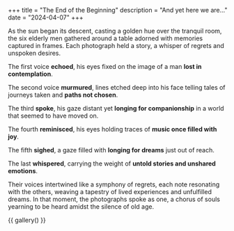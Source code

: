 +++
title = "The End of the Beginning"
description = "And yet here we are..."
date = "2024-04-07"
+++

As the sun began its descent, casting a golden hue over the tranquil room, the six elderly men gathered around a table adorned with memories captured in frames. Each photograph held a story, a whisper of regrets and unspoken desires.

The first voice **echoed**, his eyes fixed on the image of a man **lost in contemplation**.

The second voice **murmured**, lines etched deep into his face telling tales of journeys taken and **paths not chosen**.

The third **spoke**, his gaze distant yet **longing for companionship** in a world that seemed to have moved on.

The fourth **reminisced**, his eyes holding traces of **music once filled with joy**.

The fifth **sighed**, a gaze filled with **longing for dreams** just out of reach.

The last **whispered**, carrying the weight of **untold stories and unshared emotions**.

Their voices intertwined like a symphony of regrets, each note resonating with the others, weaving a tapestry of lived experiences and unfulfilled dreams. In that moment, the photographs spoke as one, a chorus of souls yearning to be heard amidst the silence of old age.


{{ gallery() }}

